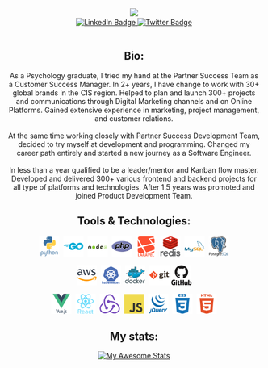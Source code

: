 <!-- HEADER START -->

<div id="header-wrapper" align="center">
  <div id="header">
    <img src="https://media.giphy.com/media/f3iwJFOVOwuy7K6FFw/giphy.gif" width="25%"/>
  </div>
  <div id="badges">
    <a href="https://www.linkedin.com/in/samat-tolkunbekov-a4b7aa155/">
      <img src="https://img.shields.io/badge/LinkedIn-blue?logo=linkedin&logoColor=white" alt="LinkedIn Badge"/>
    </a>
    <a href="https://twitter.com/samattolkunbek">
      <img src="https://img.shields.io/badge/Twitter-blue?logo=twitter&logoColor=white" alt="Twitter Badge"/>
    </a>
  </div>
  <img src="https://komarev.com/ghpvc/?username=stolkunbekov&style=flat-square&color=blue" alt=""/>
</div>

<!-- HEADER END -->
<!-- BIO START -->

<div id="bio" align="center">
  <h2>Bio:</h2>
  <p>
        As a Psychology graduate, I tried my hand at the Partner Success Team as a Customer Success Manager.
    In 2+ years, I have change to work with 30+ global brands in the CIS region. Helped to plan and launch 300+ projects and communications through Digital Marketing channels and on Online Platforms.
    Gained extensive experience in marketing, project management, and customer relations.
    <br>
    <br>
    At the same time working closely with Partner Success Development Team, decided to try myself at development and programming.
    Changed my career path entirely and started a new journey as a Software Engineer.
    <br>
    <br>
    In less than a year qualified to be a leader/mentor and Kanban flow master. Developed and delivered 300+ various frontend and backend projects for all type of platforms and technologies. After 1.5 years was promoted and joined Product Development Team.
  </p>
</div>

<!-- BIO END -->
<!-- TOOLS AND TECHNOLOGIES START -->

<div id="tools-and-technologies" align="center">
  <h2>Tools & Technologies:</h2>
  
  <!-- BACKEND TECHNOLOGIES START -->
  
  <img src="https://github.com/devicons/devicon/blob/master/icons/python/python-original-wordmark.svg" title="Python" alt="Python" width="40" height="40"/>&nbsp;
  <img src="https://github.com/devicons/devicon/blob/master/icons/go/go-original-wordmark.svg" title="GO" alt="GO" width="40" height="40"/>&nbsp;
  <img src="https://github.com/devicons/devicon/blob/master/icons/nodejs/nodejs-original-wordmark.svg" title="NodeJS" alt="NodeJS" width="40" height="40"/>&nbsp;
  <img src="https://github.com/devicons/devicon/blob/master/icons/php/php-original.svg" title="PHP" alt="PHP" width="40" height="40"/>&nbsp;
  <img src="https://github.com/devicons/devicon/blob/master/icons/laravel/laravel-plain-wordmark.svg" title="Laravel" alt="Laravel" width="40" height="40"/>&nbsp;
  <img src="https://github.com/devicons/devicon/blob/master/icons/redis/redis-original-wordmark.svg"  alt="Redis" width="40" height="40"/>&nbsp;
  <img src="https://github.com/devicons/devicon/blob/master/icons/mysql/mysql-original-wordmark.svg" title="MySQL"  alt="MySQL" width="40" height="40"/>&nbsp;
  <img src="https://github.com/devicons/devicon/blob/master/icons/postgresql/postgresql-original-wordmark.svg" title="PostgreSQL"  alt="PostgreSQL" width="40" height="40"/>
  <br>
  
  <!-- BACKEND TECHNOLOGIES END -->
  <!-- DEVELOPMENT TOOLS START -->
  
  <img src="https://github.com/devicons/devicon/blob/master/icons/amazonwebservices/amazonwebservices-original-wordmark.svg" title="AWS"  alt="AWS" width="40" height="40"/>&nbsp;
  <img src="https://github.com/devicons/devicon/blob/master/icons/kubernetes/kubernetes-plain-wordmark.svg" title="Kubernetes"  alt="Kubernetes" width="40" height="40"/>&nbsp;
  <img src="https://github.com/devicons/devicon/blob/master/icons/docker/docker-original-wordmark.svg" title="Docker"  alt="Docker" width="40" height="40"/>&nbsp;
  <img src="https://github.com/devicons/devicon/blob/master/icons/git/git-original-wordmark.svg" title="Git" alt="Git" width="40" height="40"/>
  <img src="https://github.com/devicons/devicon/blob/master/icons/github/github-original-wordmark.svg" title="GitHub" alt="GitHub" width="40" height="40"/>
  <br>
  
  <!-- DEVELOPMENT TOOLS END -->
  <!-- FRONTEND TECHNOLOGIES START -->
  
  <img src="https://github.com/devicons/devicon/blob/master/icons/vuejs/vuejs-original-wordmark.svg" title="VueJS"  alt="VueJS" width="40" height="40"/>&nbsp;
  <img src="https://github.com/devicons/devicon/blob/master/icons/react/react-original-wordmark.svg" title="React"  alt="React" width="40" height="40"/>&nbsp;
  <img src="https://github.com/devicons/devicon/blob/master/icons/redux/redux-original.svg" title="Redux"  alt="Redux" width="40" height="40"/>&nbsp;
  <img src="https://github.com/devicons/devicon/blob/master/icons/javascript/javascript-original.svg" title="JavaScript" alt="JavaScript" width="40" height="40"/>&nbsp;
  <img src="https://github.com/devicons/devicon/blob/master/icons/jquery/jquery-plain-wordmark.svg"  title="jQuery" alt="jQuery" width="40" height="40"/>&nbsp;
  <img src="https://github.com/devicons/devicon/blob/master/icons/css3/css3-plain-wordmark.svg"  title="CSS3" alt="CSS" width="40" height="40"/>&nbsp;
  <img src="https://github.com/devicons/devicon/blob/master/icons/html5/html5-plain-wordmark.svg" title="HTML5" alt="HTML" width="40" height="40"/>
  
  <!-- FRONTEND TECHNOLOGIES END -->
  
</div>

<!-- TOOLS AND TECHNOLOGIES END -->

<div id="my-stats" align="center">
  <h2>My stats:</h2>
  
  [![My Awesome Stats](https://awesome-github-stats.azurewebsites.net/user-stats/samat-tolkunbekov?cardType=level&theme=gotham)](https://git.io/awesome-stats-card)
  
<!--   [![GitHub Streak](http://github-readme-streak-stats.herokuapp.com?user=samat-tolkunbekov&theme=github-dark&date_format=M%20j%5B%2C%20Y%5D)](https://git.io/streak-stats) -->
  
<!--   [![Top Langs](https://github-readme-stats.vercel.app/api/top-langs/?username=samat-tolkunbekov&layout=compact&theme=vision-friendly-dark)](https://github.com/anuraghazra/github-readme-stats) -->
</div>
